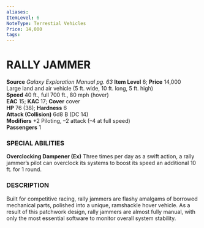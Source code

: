 ```yaml
---
aliases: 
ItemLevel: 6
NoteType: Terrestial Vehicles
Price: 14,000
tags: 
---
```

# RALLY JAMMER
**Source** _Galaxy Exploration Manual pg. 63_
**Item Level** 6; **Price** 14,000  
Large land and air vehicle (5 ft. wide, 10 ft. long, 5 ft. high)  
**Speed** 40 ft., full 700 ft., 80 mph (hover)  
**EAC** 15; **KAC** 17; **Cover** cover  
**HP** 76 (38); **Hardness** 6  
**Attack (Collision)** 6d8 B (DC 14)  
**Modifiers** +2 Piloting, –2 attack (–4 at full speed)  
**Passengers** 1  

### SPECIAL ABILITIES

**Overclocking Dampener (Ex)** Three times per day as a swift action, a rally jammer’s pilot can overclock its systems to boost its speed an additional 10 ft. for 1 round.

### DESCRIPTION

Built for competitive racing, rally jammers are flashy amalgams of borrowed mechanical parts, polished into a unique, ramshackle hover vehicle. As a result of this patchwork design, rally jammers are almost fully manual, with only the most essential software to monitor overall system stability.